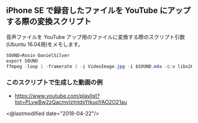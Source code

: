 ## iPhone SE で録音したファイルを YouTube にアップする際の変換スクリプト

音声ファイルを YouTube アップ用のファイルに変換する際のスクリプト引数(Ubuntu 16.04用)をメモします。

```java
SOUND=Rosin-DanielSilver
export SOUND
ffmpeg -loop 1 -framerate 2 -i VideoImage.jpg -i $SOUND.m4a -c:v libx264 -preset medium -tune stillimage -crf 18 -c:a copy -shortest-pix_fmt yuv420p $SOUND.mkv
```

### このスクリプトで生成した動画の例

- https://www.youtube.com/playlist?list=PLywBw2zQacmvIzlntdsYtkuoYAO2O21au

<@lastmodified date="2018-04-22"/>
